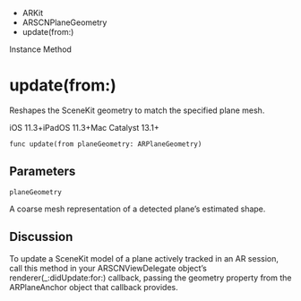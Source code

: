 

- ARKit
- ARSCNPlaneGeometry
-  update(from:) 

Instance Method

# update(from:)

Reshapes the SceneKit geometry to match the specified plane mesh.

iOS 11.3+iPadOS 11.3+Mac Catalyst 13.1+

``` source
func update(from planeGeometry: ARPlaneGeometry)
```

## Parameters 

`planeGeometry`  

A coarse mesh representation of a detected plane’s estimated shape.

## Discussion

To update a SceneKit model of a plane actively tracked in an AR session, call this method in your ARSCNViewDelegate object’s renderer(_:didUpdate:for:) callback, passing the geometry property from the ARPlaneAnchor object that callback provides.

